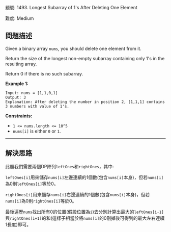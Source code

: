 題號: 1493. Longest Subarray of 1's After Deleting One Element

難度: Medium

## 問題描述

Given a binary array `nums`, you should delete one element from it.

Return the size of the longest non-empty subarray containing only 1's in the resulting array.

Return 0 if there is no such subarray.

**Example 1:**

```
Input: nums = [1,1,0,1]
Output: 3
Explanation: After deleting the number in position 2, [1,1,1] contains 3 numbers with value of 1's.
```

**Constraints:**

- `1 <= nums.length <= 10^5`
- `nums[i]` is either `0` or `1`.

---
## 解決思路

此題我們需要兩個DP陣列`leftOnes`和`rightOnes`，其中:

`leftOnes[i]`用來儲存`nums[i]`左邊連續的1個數(包含`nums[i]`本身)，但若`nums[i]`為0則`leftOnes[i]`等於0。

`rightOnes[i]`用來儲存`nums[i]`右邊連續的1個數(包含`nums[i]`本身)，但若`nums[i]`為0則`rightOnes[i]`等於0。

最後遍歷`nums`找出所有0的位置(假設位置為`i`)去分別計算出最大的`leftOnes[i-1]`與`rightOnes[i+1]`的和(這樣子相當於將`nums[i]`的0刪掉後可得到的最大左右連續1長度)即可。

